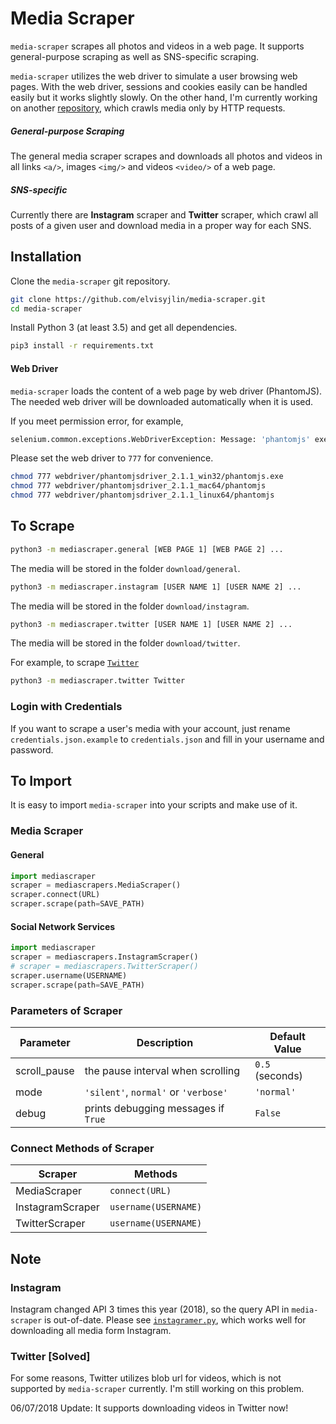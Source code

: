 # Media Scraper

`media-scraper` scrapes all photos and videos in a web page. 
It supports general-purpose scraping as well as SNS-specific scraping. 

`media-scraper` utilizes the web driver to simulate a user browsing web pages. 
With the web driver, sessions and cookies easily can be handled easily but it works slightly slowly.
On the other hand, I'm currently working on another [repository](https://github.com/elvisyjlin/tumblrer), 
which crawls media only by HTTP requests.


##### General-purpose Scraping

The general media scraper scrapes and downloads all photos and videos 
in all links `<a/>`, images `<img/>` and videos `<video/>` of a web page. 


##### SNS-specific

Currently there are **Instagram** scraper and **Twitter** scraper, 
which crawl all posts of a given user and download media in a proper way for each SNS. 


## Installation

Clone the `media-scraper` git repository.

```bash
git clone https://github.com/elvisyjlin/media-scraper.git
cd media-scraper
```

Install Python 3 (at least 3.5) and get all dependencies.

```bash
pip3 install -r requirements.txt
```


#### Web Driver

`media-scraper` loads the content of a web page by web driver (PhantomJS). 
The needed web driver will be downloaded automatically when it is used.

If you meet permission error, for example,  

```python
selenium.common.exceptions.WebDriverException: Message: 'phantomjs' executable may have wrong permissions.
```

Please set the web driver to `777` for convenience.

```bash
chmod 777 webdriver/phantomjsdriver_2.1.1_win32/phantomjs.exe
chmod 777 webdriver/phantomjsdriver_2.1.1_mac64/phantomjs
chmod 777 webdriver/phantomjsdriver_2.1.1_linux64/phantomjs
```


## To Scrape

```bash
python3 -m mediascraper.general [WEB PAGE 1] [WEB PAGE 2] ...
```

The media will be stored in the folder `download/general`.

```bash
python3 -m mediascraper.instagram [USER NAME 1] [USER NAME 2] ...
```

The media will be stored in the folder `download/instagram`.

```bash
python3 -m mediascraper.twitter [USER NAME 1] [USER NAME 2] ...
```

The media will be stored in the folder `download/twitter`.


For example, to scrape [`Twitter`](https://twitter.com/Twitter)

```bash
python3 -m mediascraper.twitter Twitter
```


### Login with Credentials

If you want to scrape a user's media with your account, 
just rename `credentials.json.example` to `credentials.json` and fill in your username and password. 


## To Import

It is easy to import `media-scraper` into your scripts and make use of it.


### Media Scraper


#### General

```python
import mediascraper
scraper = mediascrapers.MediaScraper()
scraper.connect(URL)
scraper.scrape(path=SAVE_PATH)
```


#### Social Network Services

```python
import mediascraper
scraper = mediascrapers.InstagramScraper()
# scraper = mediascrapers.TwitterScraper()
scraper.username(USERNAME)
scraper.scrape(path=SAVE_PATH)
```


### Parameters of Scraper

Parameter | Description | Default Value
--- | --- | ---
scroll_pause | the pause interval when scrolling| `0.5` (seconds)
mode | `'silent'`, `normal'` or `'verbose'` | `'normal'`
debug | prints debugging messages if `True` | `False`


### Connect Methods of Scraper

Scraper | Methods
--- | ---
MediaScraper | `connect(URL)`
InstagramScraper | `username(USERNAME)`
TwitterScraper | `username(USERNAME)`


## Note


### Instagram

Instagram changed API 3 times this year (2018), so the query API in `media-scraper` is out-of-date. 
Please see [`instagramer.py`](https://github.com/elvisyjlin/tumblrer), which works well for downloading all media form Instagram.


### Twitter [Solved]

For some reasons, Twitter utilizes blob url for videos, which is not supported by `media-scraper` currently. 
I'm still working on this problem.

06/07/2018 Update: It supports downloading videos in Twitter now!